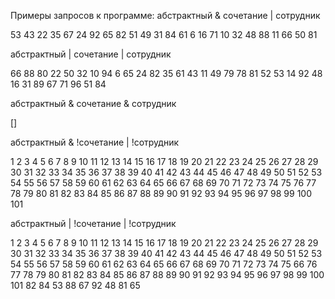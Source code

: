 Примеры запросов к программе:
абстрактный & сочетание | сотрудник

53 43 22 35 67 24 92 65 82 51 49 31 84 61 6 16 71 10 32 48 88 11 66 50 81

абстрактный | сочетание | сотрудник

66 88 80 22 50 32 10 94 6 65 24 82 35 61 43 11 49 79 78 81 52 53 14 92 48 16 31 89 67 71 96 51 84

абстрактный & сочетание & сотрудник

[]

абстрактный & !сочетание | !сотрудник

1 2 3 4 5 6 7 8 9 10 11 12 13 14 15 16 17 18 19 20 21 22 23 24 25 26 27 28 29 30 31 32 33 34 35 36 37 38 39 40 41 42 43 44 45 46 47 48 49 50 51 52 53 54 55 56 57 58 59 60 61 62 63 64 65 66 67 68 69 70 71 72 73 74 75 76 77 78 79 80 81 82 83 84 85 86 87 88 89 90 91 92 93 94 95 96 97 98 99 100 101

абстрактный | !сочетание | !сотрудник

1 2 3 4 5 6 7 8 9 10 11 12 13 14 15 16 17 18 19 20 21 22 23 24 25 26 27 28 29 30 31 32 33 34 35 36 37 38 39 40 41 42 43 44 45 46 47 48 49 50 51 52 53 54 55 56 57 58 59 60 61 62 63 64 65 66 67 68 69 70 71 72 73 74 75 66 76 77 78 79 80 81 82 83 84 85 86 87 88 89 90 91 92 93 94 95 96 97 98 99 100 101 82 84 53 88 67 92 48 81 65
